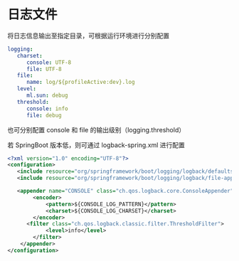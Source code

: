 # 日志文件

将日志信息输出至指定目录，可根据运行环境进行分别配置

```yml
logging:
   charset:
      console: UTF-8
      file: UTF-8
   file:
      name: log/${profileActive:dev}.log
   level:
      ml.sun: debug
   threshold:
      console: info
      file: debug
```

也可分别配置 console 和 file 的输出级别（logging.threshold）

若 SpringBoot 版本低，则可通过 logback-spring.xml 进行配置

```xml
<?xml version="1.0" encoding="UTF-8"?>
<configuration>
   <include resource="org/springframework/boot/logging/logback/defaults.xml"/>
   <include resource="org/springframework/boot/logging/logback/file-appender.xml"/>

   <appender name="CONSOLE" class="ch.qos.logback.core.ConsoleAppender">
		<encoder>
			<pattern>${CONSOLE_LOG_PATTERN}</pattern>
			<charset>${CONSOLE_LOG_CHARSET}</charset>
		</encoder>
      <filter class="ch.qos.logback.classic.filter.ThresholdFilter">
			<level>info</level>
		</filter>
	</appender>
</configuration>
```
